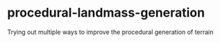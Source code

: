 # procedural-landmass-generation
Trying out multiple ways to improve the procedural generation of terrain
